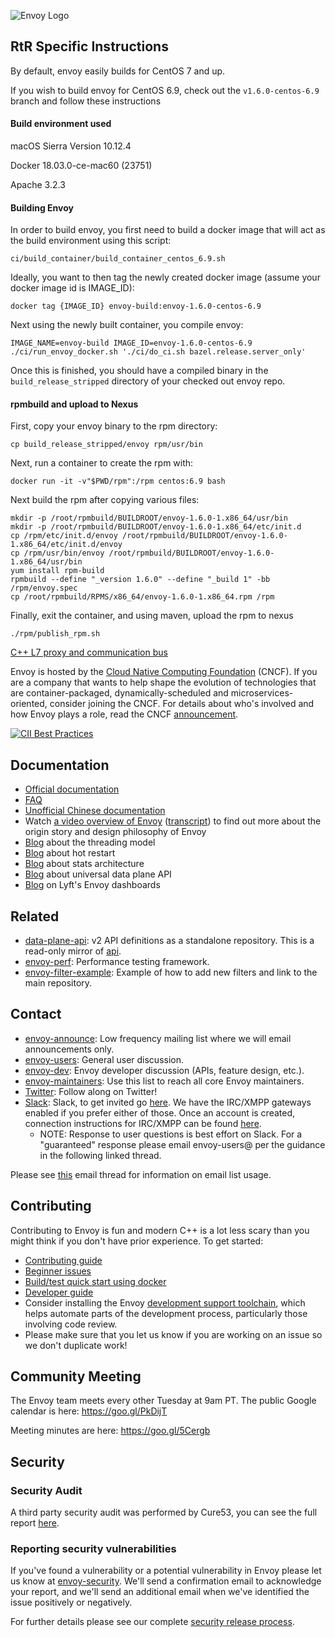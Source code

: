 ![Envoy Logo](https://github.com/envoyproxy/artwork/blob/master/PNG/Envoy_Logo_Final_PANTONE.png)

## RtR Specific Instructions
By default, envoy easily builds for CentOS 7 and up.

If you wish to build envoy for CentOS 6.9, check out the `v1.6.0-centos-6.9` branch and follow these instructions

#### Build environment used
macOS Sierra Version 10.12.4

Docker 18.03.0-ce-mac60 (23751)

Apache 3.2.3

#### Building Envoy
In order to build envoy, you first need to build a docker image that will act as the build environment using this script:
```
ci/build_container/build_container_centos_6.9.sh
```

Ideally, you want to then tag the newly created docker image (assume your docker image id is IMAGE_ID):
```
docker tag {IMAGE_ID} envoy-build:envoy-1.6.0-centos-6.9
```

Next using the newly built container, you compile envoy:
```
IMAGE_NAME=envoy-build IMAGE_ID=envoy-1.6.0-centos-6.9 ./ci/run_envoy_docker.sh './ci/do_ci.sh bazel.release.server_only'
```

Once this is finished, you should have a compiled binary in the `build_release_stripped` directory of your checked out envoy repo.

#### rpmbuild and upload to Nexus
First, copy your envoy binary to the rpm directory:
```
cp build_release_stripped/envoy rpm/usr/bin
```

Next, run a container to create the rpm with:

```
docker run -it -v"$PWD/rpm":/rpm centos:6.9 bash
```

Next build the rpm after copying various files:

```
mkdir -p /root/rpmbuild/BUILDROOT/envoy-1.6.0-1.x86_64/usr/bin
mkdir -p /root/rpmbuild/BUILDROOT/envoy-1.6.0-1.x86_64/etc/init.d
cp /rpm/etc/init.d/envoy /root/rpmbuild/BUILDROOT/envoy-1.6.0-1.x86_64/etc/init.d/envoy
cp /rpm/usr/bin/envoy /root/rpmbuild/BUILDROOT/envoy-1.6.0-1.x86_64/usr/bin
yum install rpm-build
rpmbuild --define "_version 1.6.0" --define "_build 1" -bb /rpm/envoy.spec
cp /root/rpmbuild/RPMS/x86_64/envoy-1.6.0-1.x86_64.rpm /rpm
```

Finally, exit the container, and using maven, upload the rpm to nexus
```
./rpm/publish_rpm.sh
```


[C++ L7 proxy and communication bus](https://www.envoyproxy.io/)

Envoy is hosted by the [Cloud Native Computing Foundation](https://cncf.io) (CNCF). If you are a
company that wants to help shape the evolution of technologies that are container-packaged,
dynamically-scheduled and microservices-oriented, consider joining the CNCF. For details about who's
involved and how Envoy plays a role, read the CNCF
[announcement](https://www.cncf.io/blog/2017/09/13/cncf-hosts-envoy/).

[![CII Best Practices](https://bestpractices.coreinfrastructure.org/projects/1266/badge)](https://bestpractices.coreinfrastructure.org/projects/1266)

## Documentation

* [Official documentation](https://www.envoyproxy.io/)
* [FAQ](https://www.envoyproxy.io/docs/envoy/latest/faq/overview)
* [Unofficial Chinese documentation](https://github.com/servicemesher/envoy/)
* Watch [a video overview of Envoy](https://www.youtube.com/watch?v=RVZX4CwKhGE)
([transcript](https://www.microservices.com/talks/lyfts-envoy-monolith-service-mesh-matt-klein/))
to find out more about the origin story and design philosophy of Envoy
* [Blog](https://medium.com/@mattklein123/envoy-threading-model-a8d44b922310) about the threading model
* [Blog](https://medium.com/@mattklein123/envoy-hot-restart-1d16b14555b5) about hot restart
* [Blog](https://medium.com/@mattklein123/envoy-stats-b65c7f363342) about stats architecture
* [Blog](https://medium.com/@mattklein123/the-universal-data-plane-api-d15cec7a) about universal data plane API
* [Blog](https://medium.com/@mattklein123/lyfts-envoy-dashboards-5c91738816b1) on Lyft's Envoy dashboards

## Related

* [data-plane-api](https://github.com/envoyproxy/data-plane-api): v2 API definitions as a standalone
  repository. This is a read-only mirror of [api](api/).
* [envoy-perf](https://github.com/envoyproxy/envoy-perf): Performance testing framework.
* [envoy-filter-example](https://github.com/envoyproxy/envoy-filter-example): Example of how to add new filters
  and link to the main repository.

## Contact

* [envoy-announce](https://groups.google.com/forum/#!forum/envoy-announce): Low frequency mailing
  list where we will email announcements only.
* [envoy-users](https://groups.google.com/forum/#!forum/envoy-users): General user discussion.
* [envoy-dev](https://groups.google.com/forum/#!forum/envoy-dev): Envoy developer discussion (APIs,
  feature design, etc.).
* [envoy-maintainers](https://groups.google.com/forum/#!forum/envoy-maintainers): Use this list
  to reach all core Envoy maintainers.
* [Twitter](https://twitter.com/EnvoyProxy/): Follow along on Twitter!
* [Slack](https://envoyproxy.slack.com/): Slack, to get invited go [here](http://envoyslack.cncf.io).
  We have the IRC/XMPP gateways enabled if you prefer either of those. Once an account is created,
  connection instructions for IRC/XMPP can be found [here](https://envoyproxy.slack.com/account/gateways).
  * NOTE: Response to user questions is best effort on Slack. For a "guaranteed" response please email
    envoy-users@ per the guidance in the following linked thread.

Please see [this](https://groups.google.com/forum/#!topic/envoy-announce/l9zjYsnS3TY) email thread
for information on email list usage.

## Contributing

Contributing to Envoy is fun and modern C++ is a lot less scary than you might think if you don't
have prior experience. To get started:

* [Contributing guide](CONTRIBUTING.md)
* [Beginner issues](https://github.com/envoyproxy/envoy/issues?q=is%3Aopen+is%3Aissue+label%3Abeginner)
* [Build/test quick start using docker](ci#building-and-running-tests-as-a-developer)
* [Developer guide](DEVELOPER.md)
* Consider installing the Envoy [development support toolchain](https://github.com/envoyproxy/envoy/blob/master/support/README.md), which helps automate parts of the development process, particularly those involving code review.
* Please make sure that you let us know if you are working on an issue so we don't duplicate work!

## Community Meeting

The Envoy team meets every other Tuesday at 9am PT. The public Google calendar is here: https://goo.gl/PkDijT

Meeting minutes are here: https://goo.gl/5Cergb

## Security

### Security Audit

A third party security audit was performed by Cure53, you can see the full report [here](docs/SECURITY_AUDIT.pdf).

### Reporting security vulnerabilities

If you've found a vulnerability or a potential vulnerability in Envoy please let us know at
[envoy-security](mailto:envoy-security@googlegroups.com). We'll send a confirmation
email to acknowledge your report, and we'll send an additional email when we've identified the issue
positively or negatively.

For further details please see our complete [security release process](SECURITY_RELEASE_PROCESS.md).
